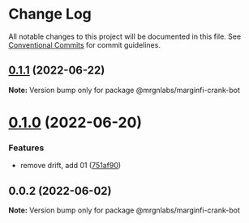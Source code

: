 # Change Log

All notable changes to this project will be documented in this file.
See [Conventional Commits](https://conventionalcommits.org) for commit guidelines.

## [0.1.1](https://github.com/mrgnlabs/marginfi-sdk/compare/@mrgnlabs/marginfi-crank-bot@0.1.0...@mrgnlabs/marginfi-crank-bot@0.1.1) (2022-06-22)

**Note:** Version bump only for package @mrgnlabs/marginfi-crank-bot





# [0.1.0](https://github.com/mrgnlabs/marginfi-sdk/compare/@mrgnlabs/marginfi-crank-bot@0.0.2...@mrgnlabs/marginfi-crank-bot@0.1.0) (2022-06-20)


### Features

* remove drift, add 01 ([751af90](https://github.com/mrgnlabs/marginfi-sdk/commit/751af903faf3b5eae3b8091af90027794757a170))





## 0.0.2 (2022-06-02)

**Note:** Version bump only for package @mrgnlabs/marginfi-crank-bot
